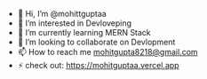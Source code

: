 - 👋 Hi, I’m @mohittguptaa
- 👀 I’m interested in Devloveping 
- 🌱 I’m currently learning MERN Stack
- 💞️ I’m looking to collaborate on Devlopment 
- 📫 How to reach me mohitgupta8218@gmail.com
- ⚡ check out: https://mohitguptaa.vercel.app  
